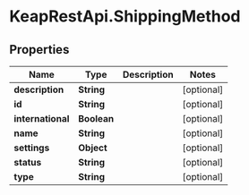 # KeapRestApi.ShippingMethod

## Properties

Name | Type | Description | Notes
------------ | ------------- | ------------- | -------------
**description** | **String** |  | [optional] 
**id** | **String** |  | [optional] 
**international** | **Boolean** |  | [optional] 
**name** | **String** |  | [optional] 
**settings** | **Object** |  | [optional] 
**status** | **String** |  | [optional] 
**type** | **String** |  | [optional] 


